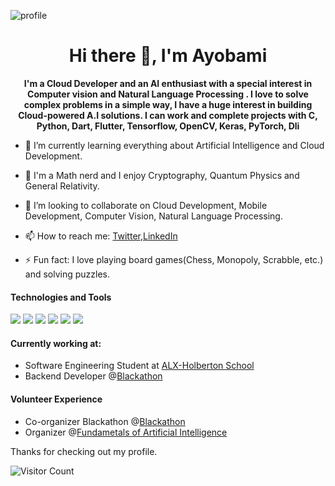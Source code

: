 

<!--

Here are some ideas to get you started:

- 🔭 I’m currently working on ...
- 🌱 I’m currently learning ...
- 👯 I’m looking to collaborate on ... 
- 🤔 I’m looking for help with ...
- 💬 Ask me about ...
- 📫 How to reach me: ...
- 😄 Pronouns: ...
- ⚡ Fun fact: ...
-->
![profile](https://miro.medium.com/max/1400/0*We8Aye1G6wLXOCqu.jpg)


<h1 align="center">Hi there 👋, I'm Ayobami</h1>

<p align="center"><b> I'm a Cloud Developer and an AI enthusiast with a special interest in Computer vision and Natural Language Processing . I love to solve complex problems in a simple way, I have a huge interest in building Cloud-powered A.I solutions. 
I can work and complete projects with C, Python, Dart, Flutter, Tensorflow, OpenCV, Keras, PyTorch, Dli </b></p>

- 🔭 I’m currently learning everything about Artificial Intelligence and Cloud Development.
- 🌱 I'm a Math nerd and I enjoy Cryptography, Quantum Physics and General Relativity.
- 👯 I’m looking to collaborate on Cloud Development, Mobile Development, Computer Vision, Natural Language Processing.

- 📫 How to reach me: [Twitter](https://twitter.com/frosh_official),[LinkedIn](https://www.linkedin.com/in/ayobami-adebesin-114a3016a/)
- ⚡ Fun fact: I love playing board games(Chess, Monopoly, Scrabble, etc.) and solving puzzles.

#### Technologies and Tools

<p>
<img src="https://img.shields.io/badge/flutter-%230095D5.svg?&style=for-the-badge&logo=flutter&logoColor=white"/>
<img src="https://img.shields.io/badge/python-%23ED8B00.svg?&style=for-the-badge&logo=pythton&logoColor=white"/>
<img src="https://img.shields.io/badge/git%20-%23F05033.svg?&style=for-the-badge&logo=git&logoColor=white"/>
<img src="https://img.shields.io/badge/github%20-%23121011.svg?&style=for-the-badge&logo=github&logoColor=white"/>
<img src="https://img.shields.io/badge/firebase%20-%23039BE5.svg?&style=for-the-badge&logo=firebase"/>
<img src ="https://img.shields.io/badge/Dart-%2307405e.svg?&style=for-the-badge&logo=dart&logoColor=white"/>
</p>

#### Currently working at:
- Software Engineering Student at [ALX-Holberton School](https://www.holbertonschool.com//)
- Backend Developer @[Blackathon](https://blackathon.tech/)


#### Volunteer Experience

- Co-organizer Blackathon @[Blackathon](https://blackathon.tech/)
- Organizer @[Fundametals of Artificial Intelligence](https://iretiayo.github.io/FAI_2020/)


Thanks for checking out my profile.

![Visitor Count](https://profile-counter.glitch.me/AyobamiAdebesin/count.svg)
